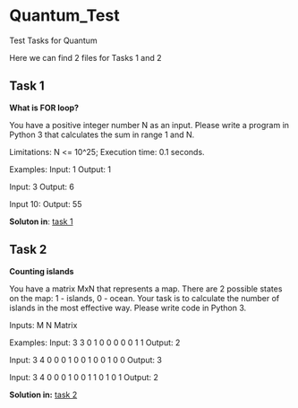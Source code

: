 # Quantum_Test
Test Tasks for Quantum

Here we can find 2 files for Tasks 1 and 2
## Task 1

**What is FOR loop?**

You have a positive integer number N as an input. Please write a program in Python 3 that calculates the sum in range 1 and N.

Limitations:
N <= 10^25;
Execution time: 0.1 seconds.

Examples:
Input: 1
Output: 1

Input: 3
Output: 6

Input 10:
Output: 55

**Soluton in**: [task 1](https://github.com/Diana-Kapralova/First_Second-Task-Quantum/blob/main/Exersice_1_2/1.What%20is%20FOR%20loop.ipynb)

## Task 2
**Counting islands**

You have a matrix MxN that represents a map. There are 2 possible states on the map: 1 - islands, 0 - ocean. Your task is to calculate the number of islands in the most effective way. Please write code in Python 3.

Inputs:
M N
Matrix

Examples:
Input:
3 3
0 1 0
0 0 0
0 1 1
Output: 2

Input:
3 4 
0 0 0 1
0 0 1 0
0 1 0 0
Output: 3

Input:
3 4
0 0 0 1
0 0 1 1
0 1 0 1
Output: 2

**Solution in:** [task 2](https://github.com/Diana-Kapralova/First_Second-Task-Quantum/blob/main/Exersice_1_2/2.Islands_counting.ipynb)
